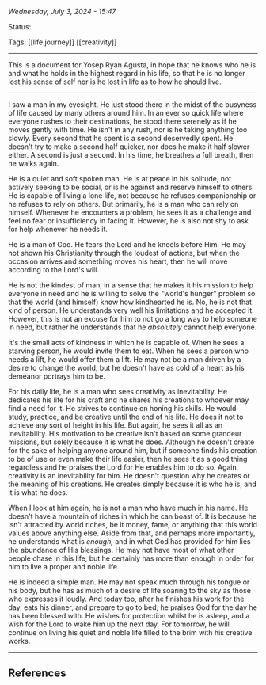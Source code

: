 
*Wednesday, July 3, 2024 - 15:47*

Status:

Tags: [[life journey]] [[creativity]]

---

This is a document for Yosep Ryan Agusta, in hope that he knows who he is and what he holds in the highest regard in his life, so that he is no longer lost his sense of self nor is he lost in life as to how he should live.

---

I saw a man in my eyesight. He just stood there in the midst of the busyness of life caused by many others around him. In an ever so quick life where everyone rushes to their destinations, he stood there serenely as if he moves gently with time. He isn't in any rush, nor is he taking anything too slowly. Every second that he spent is a second deservedly spent. He doesn't try to make a second half quicker, nor does he make it half slower either. A second is just a second. In his time, he breathes a full breath, then he walks again.

He is a quiet and soft spoken man. He is at peace in his solitude, not actively seeking to be social, or is he against and reserve himself to others. He is capable of living a lone life, not because he refuses companionship or he refuses to rely on others. But primarily, he is a man who can rely on himself. Whenever he encounters a problem, he sees it as a challenge and feel no fear or insufficiency in facing it. However, he is also not shy to ask for help whenever he needs it.

He is a man of God. He fears the Lord and he kneels before Him. He may not shown his Christianity through the loudest of actions, but when the occasion arrives and something moves his heart, then he will move according to the Lord's will.

He is not the kindest of man, in a sense that he makes it his mission to help everyone in need and he is willing to solve the "world's hunger" problem so that the world (and himself) know how kindhearted he is. No, he is not that kind of person. He understands very well his limitations and he accepted it. However, this is not an excuse for him to not go a long way to help someone in need, but rather he understands that he *absolutely* cannot help everyone. 

It's the small acts of kindness in which he is capable of. When he sees a starving person, he would invite them to eat. When he sees a person who needs a lift, he would offer them a lift. He may not be a man driven by a desire to change the world, but he doesn't have as cold of a heart as his demeanor portrays him to be.

For his daily life, he is a man who sees creativity as inevitability. He dedicates his life for his craft and he shares his creations to whoever may find a need for it. He strives to continue on honing his skills. He would study, practice, and be creative until the end of his life. He does it not to achieve any sort of height in his life. But again, he sees it all as an inevitability. His motivation to be creative isn't based on some grandeur missions, but solely because it is what he does. Although he doesn't create for the sake of helping anyone around him, but if someone finds his creation to be of use or even make their life easier, then he sees it as a good thing regardless and he praises the Lord for He enables him to do so. Again, creativity is an inevitability for him. He doesn't question why he creates or the meaning of his creations. He creates simply because it is who he is, and it is what he does.

When I look at him again, he is not a man who have much in his name. He doesn't have a mountain of riches in which he can boast of. It is because he isn't attracted by world riches, be it money, fame, or anything that this world values above anything else. Aside from that, and perhaps more importantly, he understands what is *enough,* and in what God has provided for him lies the abundance of His blessings. He may not have most of what other people chase in this life, but he certainly has more than enough in order for him to live a proper and noble life.

He is indeed a simple man. He may not speak much through his tongue or his body, but he has as much of a desire of life soaring to the sky as those who expresses it loudly. And today too, after he finishes his work for the day, eats his dinner, and prepare to go to bed, he praises God for the day he has been blessed with. He wishes for protection whilst he is asleep, and a wish for the Lord to wake him up the next day. For tomorrow, he will continue on living his quiet and noble life filled to the brim with his creative works. 

---
## References
